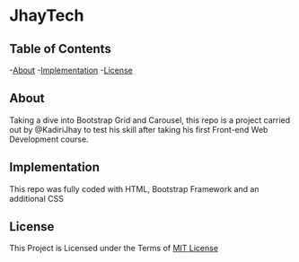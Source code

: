 # JhayTech

## Table of Contents
-[About](##About)
-[Implementation](##Implementation)
-[License](##License)

## About
Taking a dive into Bootstrap Grid and Carousel, this repo is a project carried out by @KadiriJhay to test his skill after taking his first Front-end Web Development course.

## Implementation
This repo was fully coded with HTML, Bootstrap Framework and an additional CSS

## License
This Project is Licensed under the Terms of [MIT License](LICENSE)
